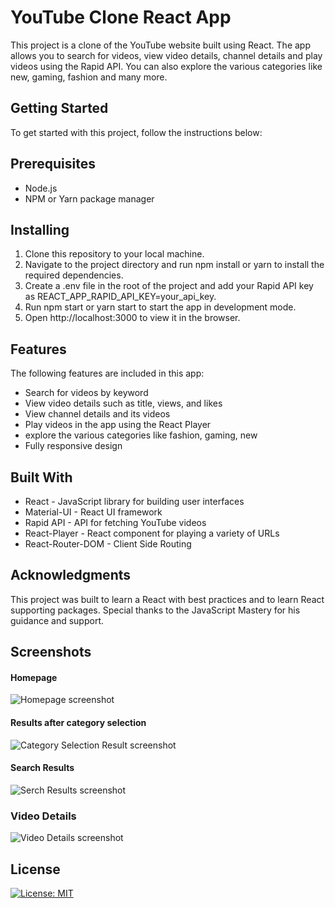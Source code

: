 # YouTube Clone React App
This project is a clone of the YouTube website built using React. The app allows you to search for videos, view video details, channel details and play videos using the Rapid API. You can also explore the various categories like new, gaming, fashion and many more.

## Getting Started
To get started with this project, follow the instructions below:

## Prerequisites
 - Node.js
 - NPM or Yarn package manager

## Installing
 1. Clone this repository to your local machine.
 2. Navigate to the project directory and run npm install or yarn to install the required dependencies.
 3. Create a .env file in the root of the project and add your Rapid API key as REACT_APP_RAPID_API_KEY=your_api_key.
 4. Run npm start or yarn start to start the app in development mode.
 5. Open http://localhost:3000 to view it in the browser.
 
## Features
The following features are included in this app:
 - Search for videos by keyword
 - View video details such as title, views, and likes
 - View channel details and its videos
 - Play videos in the app using the React Player
 - explore the various categories like fashion, gaming, new
 - Fully responsive design
 
## Built With
 - React - JavaScript library for building user interfaces
 - Material-UI - React UI framework
 - Rapid API - API for fetching YouTube videos
 - React-Player - React component for playing a variety of URLs
 - React-Router-DOM - Client Side Routing
 
## Acknowledgments
This project was built to learn a React with best practices and to learn React supporting packages. Special thanks to the JavaScript Mastery for his guidance and support.

## Screenshots
 #### Homepage
 ![Homepage screenshot](https://github.com/Trushar07/Youtube_Clone/blob/38d795e61c6b6ce16c0fce30da347fc350685484/screenshots/Home.png)
 #### Results after category selection
 ![Category Selection Result screenshot](https://github.com/Trushar07/Youtube_Clone/blob/38d795e61c6b6ce16c0fce30da347fc350685484/screenshots/Category.png)
 #### Search Results
 ![Serch Results screenshot](https://github.com/Trushar07/Youtube_Clone/blob/38d795e61c6b6ce16c0fce30da347fc350685484/screenshots/Search%20Result.png)
 ### Video Details
 ![Video Details screenshot](https://github.com/Trushar07/Youtube_Clone/blob/38d795e61c6b6ce16c0fce30da347fc350685484/screenshots/Videoplay.png)

## License
[![License: MIT](https://img.shields.io/badge/License-MIT-yellow.svg)](https://opensource.org/licenses/MIT)
